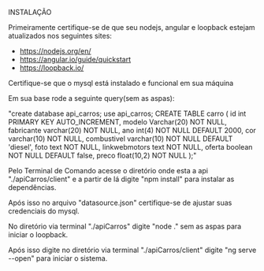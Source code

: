 INSTALAÇÃO

Primeiramente certifique-se de que seu nodejs, angular e loopback estejam atualizados nos seguintes sites:
- https://nodejs.org/en/
- https://angular.io/guide/quickstart
- https://loopback.io/

Certifique-se que o mysql está instalado e funcional em sua máquina

Em sua base rode a seguinte query(sem as aspas):

"create database api_carros;
  use api_carros;
  CREATE TABLE carro (
   id int PRIMARY KEY AUTO_INCREMENT,
   modelo Varchar(20) NOT NULL,
   fabricante varchar(20) NOT NULL,
    ano int(4) NOT NULL DEFAULT 2000,
   cor varchar(10) NOT NULL,
    combustivel varchar(10) NOT NULL DEFAULT 'diesel',
   foto text NOT NULL,
   linkwebmotors text NOT NULL,
   oferta boolean NOT NULL DEFAULT false,
   preco float(10,2) NOT NULL
  );"

Pelo Terminal de Comando acesse o diretório onde esta a api "./apiCarros/client" e a partir de lá digite "npm install" para instalar as dependências.

Após isso no arquivo "datasource.json" certifique-se de ajustar suas credenciais do mysql.

No diretório via terminal "./apiCarros" digite "node ." sem as aspas para iniciar o loopback.

Após isso digite no diretório via terminal "./apiCarros/client" digite "ng serve --open" para iniciar o sistema.
